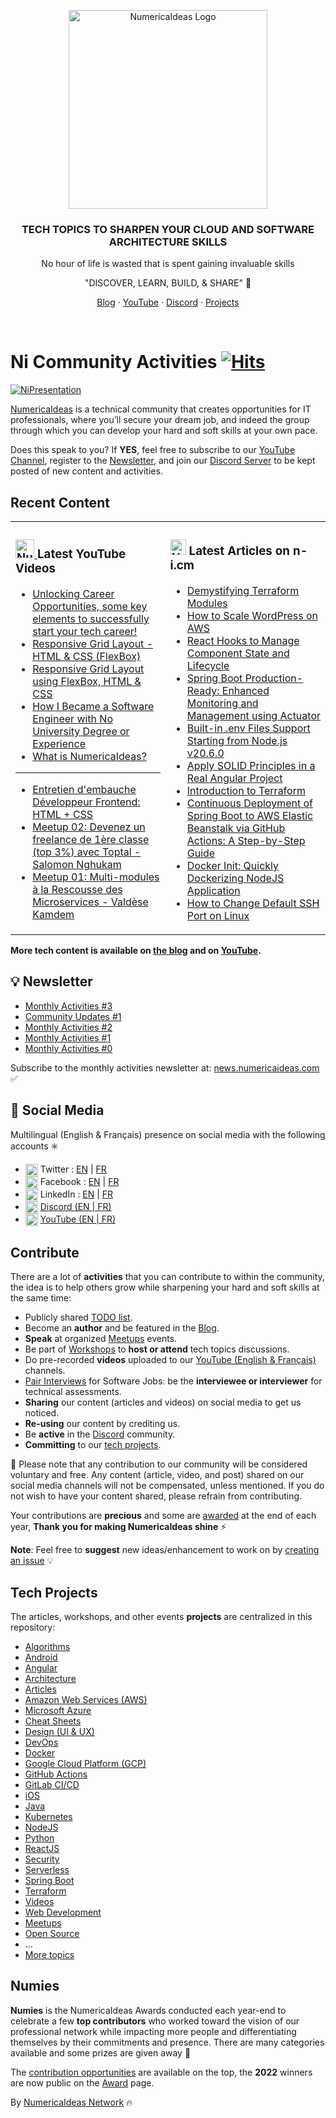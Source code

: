 <p align="center">
  <a href="https://numericaideas.com">
    <img src="https://s3.amazonaws.com/ni-ghost/2021/05/logo_numerica_ideas-1.png" width="318px" alt="NumericaIdeas Logo" />
  </a>
</p>

<h3 align="center">TECH TOPICS TO SHARPEN YOUR CLOUD AND SOFTWARE ARCHITECTURE SKILLS</h3>
<p align="center">No hour of life is wasted that is spent gaining invaluable skills</p>
<p align="center">"DISCOVER, LEARN, BUILD, & SHARE" 🚀</p>
<p align="center"><a href="https://blog.numericaideas.com">Blog</a> · <a href="https://www.youtube.com/@numericaideas/channels?sub_confirmation=1">YouTube</a> · <a href="https://discord.numericaideas.com">Discord</a> · <a href="https://github.com/numerica-ideas/community#tech-projects">Projects</a></p>
<br/>

# Ni Community Activities&nbsp;[![Hits](https://hits.seeyoufarm.com/api/count/incr/badge.svg?url=https%3A%2F%2Fgithub.com%2Fnumerica-ideas%2Fcommunity&count_bg=%2379C83D&title_bg=%23555555&icon=&icon_color=%23E7E7E7&title=hits&edge_flat=false)](https://numericaideas.com)

[![NiPresentation](./ni-presentation-play.gif)](https://youtu.be/6bdCyAZCUTg)

[NumericaIdeas](https://numericaideas.com) is a technical community that creates opportunities for IT professionals, where you’ll secure your dream job, and indeed the group through which you can develop your hard and soft skills at your own pace.

Does this speak to you? If **YES**, feel free to subscribe to our [YouTube Channel](https://www.youtube.com/@numericaideas/channels?sub_confirmation=1), register to the [Newsletter](https://news.numericaideas.com), and join our [Discord Server](https://discord.numericaideas.com) to be kept posted of new content and activities.

## Recent Content
<table><tr><td valign="top" width="50%">

### <a href="https://www.youtube.com/@numericaideas/channels?sub_confirmation=1"><img src="https://cdn.worldvectorlogo.com/logos/youtube-icon.svg" title="NumericaIdeas YouTube Channel" alt="NumericaIdeas YouTube Channel" width="30"/> </a>   Latest YouTube Videos      
 
<!-- ENGLISH-YOUTUBE-VIDEOS:START -->
- [Unlocking Career Opportunities, some key elements to successfully start your tech career!](https://www.youtube.com/watch?v=bcY7Qth-s9w)
- [Responsive Grid Layout - HTML &amp; CSS &lpar;FlexBox&rpar;](https://www.youtube.com/watch?v=ocGuOcyi0eg)
- [Responsive Grid Layout using FlexBox, HTML &amp; CSS](https://www.youtube.com/watch?v=IfFZK8nc-0c)
- [How I Became a Software Engineer with No University Degree or Experience](https://www.youtube.com/watch?v=UVF_31PmeEQ)
- [What is NumericaIdeas?](https://www.youtube.com/watch?v=6bdCyAZCUTg)
<!-- ENGLISH-YOUTUBE-VIDEOS:END -->

----------------

<!-- FRENCH-YOUTUBE-VIDEOS:START -->
- [Entretien d&#39;embauche Développeur Frontend: HTML + CSS](https://www.youtube.com/watch?v=ILGVVFNeRcY)
- [Meetup 02: Devenez un freelance de 1ère classe &lpar;top 3%&rpar; avec Toptal - Salomon Nghukam](https://www.youtube.com/watch?v=AmhMAQTxcGg)
- [Meetup 01: Multi-modules à la Rescousse des Microservices - Valdèse Kamdem](https://www.youtube.com/watch?v=e_LJvcikUCk)
<!-- FRENCH-YOUTUBE-VIDEOS:END -->
 
</td><td valign="top" width="50%">

### <a href="https://blog.numericaideas.com"><img src="https://avatars.githubusercontent.com/u/84835921?s=48&v=4" title="NumericaIdeas" alt="NumericaIdeas" width="25"/></a>   Latest Articles on n-i.cm     
<!-- TECH-POSTS-LIST:START -->
- [Demystifying Terraform Modules](https://blog.numericaideas.com/terraform-modules/)
- [How to Scale WordPress on AWS](https://blog.numericaideas.com/aws-scale-wordpress/)
- [React Hooks to Manage Component State and Lifecycle](https://blog.numericaideas.com/react-hooks/)
- [Spring Boot Production-Ready: Enhanced Monitoring and Management using Actuator](https://blog.numericaideas.com/spring-boot-actuator/)
- [Built-in .env Files Support Starting from Node.js v20.6.0](https://blog.numericaideas.com/nodejs-env-files-support/)
- [Apply SOLID Principles in a Real Angular Project](https://blog.numericaideas.com/solid-principles-in-angular-cheat-sheet/)
- [Introduction to Terraform](https://blog.numericaideas.com/introduction-to-terraform/)
- [Continuous Deployment of Spring Boot to AWS Elastic Beanstalk via GitHub Actions: A Step-by-Step Guide](https://blog.numericaideas.com/cd-springboot-aws-eb-github-actions/)
- [Docker Init: Quickly Dockerizing NodeJS Application](https://blog.numericaideas.com/quickly-dockerizing-nodejs/)
- [How to Change Default SSH Port on Linux](https://blog.numericaideas.com/change-default-ssh-port-linux/)
<!-- TECH-POSTS-LIST:END -->

</td></tr></table>

**More tech content is available on [the blog](https://blog.numericaideas.com) and on [YouTube](https://www.youtube.com/@numericaideas/channels?sub_confirmation=1).**

## 💡 Newsletter
<!-- NI-NEWS-LIST:START -->
- [Monthly Activities #3](https://news.numericaideas.com/monthly-recap-3/)
- [Community Updates #1](https://news.numericaideas.com/community-updates-1/)
- [Monthly Activities #2](https://news.numericaideas.com/monthly-recap-2/)
- [Monthly Activities #1](https://news.numericaideas.com/monthly-recap-1/)
- [Monthly Activities #0](https://news.numericaideas.com/monthly-recap-0/)
<!-- NI-NEWS-LIST:END -->

Subscribe to the monthly activities newsletter at: [news.numericaideas.com](https://news.numericaideas.com) ✅

## 👥 Social Media
Multilingual (English & Français) presence on social media with the following accounts :eight_spoked_asterisk:
- <img align="center" src="https://raw.githubusercontent.com/rahuldkjain/github-profile-readme-generator/master/src/images/icons/Social/twitter.svg" alt="gautamkrishnar" height="20" width="20" /> Twitter  : [EN](https://twitter.com/numericaideas) | [FR](https://twitter.com/NumericaIdeasFr)
- <img align="center" src="https://raw.githubusercontent.com/rahuldkjain/github-profile-readme-generator/master/src/images/icons/Social/facebook.svg" alt="gautamkrishnar" height="20" width="20" /> Facebook : [EN](https://facebook.com/numericaideas) | [FR](https://facebook.com/NumericaIdeasFr)
- <img align="center" src="https://raw.githubusercontent.com/rahuldkjain/github-profile-readme-generator/master/src/images/icons/Social/linked-in-alt.svg" alt="gautamkrishnar" height="20" width="20" /> LinkedIn : [EN](https://www.linkedin.com/company/numericaideas) | [FR](https://www.linkedin.com/company/numericaideas-fr)
- <img align="center" src="https://raw.githubusercontent.com/rahuldkjain/github-profile-readme-generator/master/src/images/icons/Social/discord.svg" alt="gautamkrishnar" height="20" width="20" /> [Discord (EN | FR)](https://discord.numericaideas.com)
- <img align="center" src="https://raw.githubusercontent.com/rahuldkjain/github-profile-readme-generator/master/src/images/icons/Social/youtube.svg" alt="gautamkrishnar" height="20" width="20" /> [YouTube (EN | FR)](https://www.youtube.com/@numericaideas/channels?sub_confirmation=1)

## Contribute
There are a lot of **activities** that you can contribute to within the community, the idea is to help others grow while sharpening your hard and soft skills at the same time:
- Publicly shared [TODO list](https://github.com/numerica-ideas/community/issues).
- Become an **author** and be featured in the [Blog](https://blog.numericaideas.com).
- **Speak** at organized [Meetups](https://github.com/numerica-ideas/meetups) events.
- Be part of [Workshops](https://discord.numericaideas.com) to **host or attend** tech topics discussions.
- Do pre-recorded **videos** uploaded to our [YouTube (English & Français)](https://www.youtube.com/@numericaideas/channels?sub_confirmation=1) channels.
- [Pair Interviews](https://docs.google.com/forms/d/e/1FAIpQLSfapW9TSe2RR43QF65MRlJjXaQ3uFC0RssvtWforWLZXF4zRg/viewform) for Software Jobs: be the **interviewee or interviewer** for technical assessments.
- **Sharing** our content (articles and videos) on social media to get us noticed.
- **Re-using** our content by crediting us.
- Be **active** in the [Discord](https://discord.numericaideas.com) community.
- **Committing** to our [tech projects](https://github.com/numerica-ideas/community#tech-projects).

🔔 Please note that any contribution to our community will be considered voluntary and free. Any content (article, video, and post) shared on our social media channels will not be compensated, unless mentioned. If you do not wish to have your content shared, please refrain from contributing.

Your contributions are **precious** and some are [awarded](https://github.com/numerica-ideas/community#numies) at the end of each year, **Thank you for making NumericaIdeas shine** ⚡️

**Note**: Feel free to **suggest** new ideas/enhancement to work on by [creating an issue](https://github.com/numerica-ideas/community/issues) :bulb:

## Tech Projects
The articles, workshops, and other events **projects** are centralized in this repository:
- [Algorithms](./algorithms)
- [Android](./android)
- [Angular](./angular)
- [Architecture](./architecture)
- [Articles](./articles)
- [Amazon Web Services (AWS)](./aws)
- [Microsoft Azure](./azure)
- [Cheat Sheets](./cheatsheets)
- [Design (UI & UX)](./design)
- [DevOps](./devops)
- [Docker](./docker)
- [Google Cloud Platform (GCP)](./gcp)
- [GitHub Actions](./github-actions)
- [GitLab CI/CD](./gitlab-ci-cd)
- [iOS](./ios)
- [Java](./java)
- [Kubernetes](./kubernetes)
- [NodeJS](./nodejs)
- [Python](./python)
- [ReactJS](./reactjs)
- [Security](./security)
- [Serverless](./serverless)
- [Spring Boot](./spring-boot)
- [Terraform](./terraform)
- [Videos](./videos)
- [Web Development](./web)
- [Meetups](https://github.com/numerica-ideas/meetups)
- [Open Source](https://github.com/numerica-ideas)
- ...
- [More topics](https://blog.numericaideas.com/topics)

## Numies
**Numies** is the NumericaIdeas Awards conducted each year-end to celebrate a few **top contributors** who worked toward the vision of our professional network while impacting more people and differentiating themselves by their commitments and presence. There are many categories available and some prizes are given away 🎉

The [contribution opportunities](https://github.com/numerica-ideas/community#contribute) are available on the top, the **2022** winners are now public on the [Award](https://numericaideas.com/award) page.

By [NumericaIdeas Network](https://numericaideas.com) :fire:
